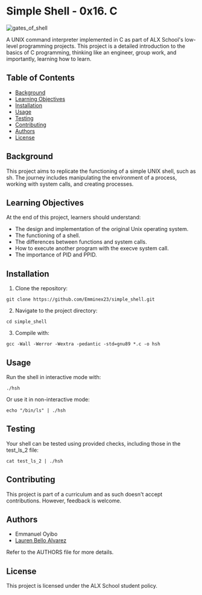 # Simple Shell - 0x16. C
![gates_of_shell](https://github.com/Emminex23/simple_shell/assets/77441838/078e26b2-adf9-4878-bf9f-8cffeca582f3)

A UNIX command interpreter implemented in C as part of ALX School's low-level programming projects. This project is a detailed introduction to the basics of C programming, thinking like an engineer, group work, and importantly, learning how to learn.

## Table of Contents
- [Background](#background)
- [Learning Objectives](#learning-objectives)
- [Installation](#installation)
- [Usage](#usage)
- [Testing](#testing)
- [Contributing](#contributing)
- [Authors](#authors)
- [License](#license)

## Background

This project aims to replicate the functioning of a simple UNIX shell, such as sh. The journey includes manipulating the environment of a process, working with system calls, and creating processes.

## Learning Objectives
At the end of this project, learners should understand:

- The design and implementation of the original Unix operating system.
- The functioning of a shell.
- The differences between functions and system calls.
- How to execute another program with the execve system call.
- The importance of PID and PPID.

## Installation

1. Clone the repository:
```
git clone https://github.com/Emminex23/simple_shell.git
```
2. Navigate to the project directory:
```
cd simple_shell
```
3. Compile with:
```
gcc -Wall -Werror -Wextra -pedantic -std=gnu89 *.c -o hsh
```
## Usage
Run the shell in interactive mode with:
```
./hsh
```
Or use it in non-interactive mode:
```
echo "/bin/ls" | ./hsh
```
## Testing
Your shell can be tested using provided checks, including those in the test_ls_2 file:
```
cat test_ls_2 | ./hsh
```
## Contributing
This project is part of a curriculum and as such doesn't accept contributions. However, feedback is welcome.

## Authors
- Emmanuel Oyibo
- [Lauren Bello Alvarez](https://github.com/lauren-belloalvarez)

Refer to the AUTHORS file for more details.

## License
This project is licensed under the ALX School student policy.
